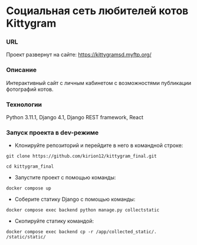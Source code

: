 # Социальная сеть любителей котов Kittygram
### URL
Проект развернут на сайте:
https://kittygramsd.myftp.org/
### Описание
Интерактивный сайт с личным кабинетом с возможностями публикации фотографий котов.
### Технологии
Python 3.11.1,
Django 4.1,
Django REST framework, 
React
### Запуск проекта в dev-режиме
- Клонируйте репозиторий и перейдите в него в командной строке:
```
git clone https://github.com/kirion12/kittygram_final.git
```
```
cd kittygram_final
```
- Запустите проект с помощью команды:
```
docker compose up
```
- Соберите статику Django с помощью команды:
```
docker compose exec backend python manage.py collectstatic
```
- Скопируйте статику командой:
```
docker compose exec backend cp -r /app/collected_static/. /static/static/
```
